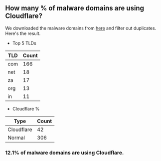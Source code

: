 ## How many % of malware domains are using Cloudflare?


We downloaded the malware domains from [here](https://urlhaus.abuse.ch) and filter out duplicates.
Here's the result.


[//]: # (start replacement)


- Top 5 TLDs

| TLD | Count |
| --- | --- |
| com | 166 |
| net | 18 |
| za | 17 |
| org | 13 |
| in | 11 |


- Cloudflare %

| Type | Count |
| --- | --- |
| Cloudflare | 42 |
| Normal | 306 |


### 12.1% of malware domains are using Cloudflare.